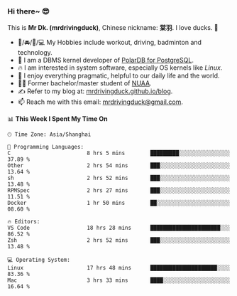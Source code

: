 ### Hi there~ 😎

This is **Mr Dk. (mrdrivingduck)**, Chinese nickname: **棠羽**. I love ducks. 🦆

- 💪/🚘/🏸/💻 My Hobbies include workout, driving, badminton and technology.
- 🍊 I am a DBMS kernel developer of [PolarDB for PostgreSQL](https://github.com/ApsaraDB/PolarDB-for-PostgreSQL).
- 🔥 I am interested in system software, especially OS kernels like *Linux*.
- 🔧 I enjoy everything pragmatic, helpful to our daily life and the world.
- 👨‍🎓 Former bachelor/master student of [NUAA](https://en.wikipedia.org/wiki/Nanjing_University_of_Aeronautics_and_Astronautics).
- ✍ Refer to my blog at: [mrdrivingduck.github.io/blog](https://mrdrivingduck.github.io/blog/).
- 📫 Reach me with this email: [mrdrivingduck@gmail.com](mailto:mrdrivingduck@gmail.com).

<!--START_SECTION:waka-->
📊 **This Week I Spent My Time On** 

```text
🕑︎ Time Zone: Asia/Shanghai

💬 Programming Languages: 
C                        8 hrs 5 mins        █████████░░░░░░░░░░░░░░░░   37.89 % 
Other                    2 hrs 54 mins       ███░░░░░░░░░░░░░░░░░░░░░░   13.64 % 
sh                       2 hrs 52 mins       ███░░░░░░░░░░░░░░░░░░░░░░   13.48 % 
RPMSpec                  2 hrs 27 mins       ███░░░░░░░░░░░░░░░░░░░░░░   11.51 % 
Docker                   1 hr 50 mins        ██░░░░░░░░░░░░░░░░░░░░░░░   08.60 % 

🔥 Editors: 
VS Code                  18 hrs 28 mins      ██████████████████████░░░   86.52 % 
Zsh                      2 hrs 52 mins       ███░░░░░░░░░░░░░░░░░░░░░░   13.48 % 

💻 Operating System: 
Linux                    17 hrs 48 mins      █████████████████████░░░░   83.36 % 
Mac                      3 hrs 33 mins       ████░░░░░░░░░░░░░░░░░░░░░   16.64 % 
```


<!--END_SECTION:waka-->

<!-- ![Mr Dk.'s GitHub Stats](https://github-readme-stats.vercel.app/api?username=mrdrivingduck&count_private&show_icons=true&theme=buefy) -->

<!-- ![Most Used Languages](https://github-readme-stats.vercel.app/api/top-langs/?username=mrdrivingduck&exclude_repo=mips32-CPU,snort-tcp-socket&theme=buefy&layout=compact&langs_count=10) -->


<!--
**mrdrivingduck/mrdrivingduck** is a ✨ _special_ ✨ repository because its `README.md` (this file) appears on your GitHub profile.

Here are some ideas to get you started:

- 🔭 I’m currently working on ...
- 🌱 I’m currently learning ...
- 👯 I’m looking to collaborate on ...
- 🤔 I’m looking for help with ...
- 💬 Ask me about ...
- 📫 How to reach me: ...
- 😄 Pronouns: ...
- ⚡ Fun fact: ...
-->
